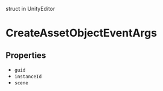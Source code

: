 struct in UnityEditor
# CreateAssetObjectEventArgs

## Properties
- `guid`
- `instanceId`
- `scene`
